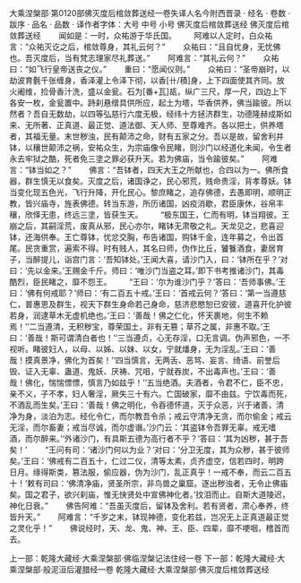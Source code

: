 大乘涅槃部·第0120部佛灭度后棺敛葬送经一卷失译人名今附西晋录
· 经名 · 卷数 · 跋序
· 品名 · 品数 · 译作者字体：大号 中号 小号
佛灭度后棺敛葬送经
佛灭度后棺敛葬送经
　　闻如是：一时，众祐游于华氏国。
　　阿难以人定时，白众祐言：“众祐灭讫之后，棺敛尊身，其礼云何？”
　　众祐曰：“且自忧身，无忧佛也。吾灭度后，当有梵志理家尽礼葬送。”
　　阿难言：“其礼云何？”
　　众祐曰：“如飞行皇帝送丧之仪。”
　　重曰：“愿闻仪则。”
　　众祐曰：“圣帝崩时，以劫波育氎千张缠身，香泽灌上令泽下彻，以香[卄/積]身，上下四面使其齐同。放火阇维，捡骨香汁洗，盛以金瓮。石为[番+瓦]瓳，纵广三尺，厚一尺，四边上下各安一枚，金瓮置中。跱刹悬缯具供所应，起土为塔，华香供养，佛当踰彼。所以然者？吾自无数劫，以四等弘慈行六度无极，经纬十方拯济群生，功德隆赫成斯如来、无所著、正真道、最正觉、道法御、天人师、至尊难齐。各以把土，供养塔者，其福无量。末世秽浊，民有颠沛之命，财有五家之分。吾以是故，留舍利并钵，以穰世颠沛之祸，安祐众生，为宗庙像令民睹，则沙门以经道化未闻，令生者永去牢狱之酷，死者免三塗之罪必获升天。若为佛庙，当令踰彼矣。”
　　阿难言：“钵当如之？”
　　佛言：“吾钵者，四天大王之所献也，合四以为一。佛所食器，群生慎无以食矣。灭度之后，诸国诤之，民心邪荒，贱命贵淫，背孝尊妖。钵当变化现五色光，飞行升降，开化民心。黎庶睹之，追存佛德，去愚即明，顺明正教，皆兴庙寺，旌表佛德。转当东游，所历诸国，凶疫消歇，君臣康休，谷帛丰穰，欣怿无患，终远三塗，皆获生天。
　　“极东国王，仁而有明，钵当翔彼。王崩之后，其嗣淫荒，废真从邪，民心亦尔，睹钵无肃敬之礼。天龙见之，悲喜迎钵，还海供奉。王亡尊钵，忧忿交胸，布告诸国，购钵千金，连年募之，令出首尾。民贪重赏，遍索不得。时有贱人，其名曰师，伪作比丘，饕餮酒食，妻居育子，当醉提儿，诣宫门言：‘吾知钵处。’王闻大喜，请沙门入，曰：‘钵所在乎？’对曰：‘先以金来。’王赐金千斤。师曰：‘唯沙门当盗之耳。’即下书考推诸沙门，其毒酷烈，臣民睹之，靡不怨王。
　　“王曰：‘尔为谁沙门乎？’答曰：‘吾师事佛。’王曰：‘佛有何戒耶？’师曰：‘有二百五十戒。’王曰：‘首戒云何？’答曰：‘第一当遵慈仁，普惠恩及群生，视天下群生身命若己身命，慈济悲愍恕已安彼，道喜开化护彼若身，润逮草木无虚机绝也。’王曰：‘善哉！佛之仁化，怀天裹地，何生不赖焉！’‘二当遵清，无积秽宝，尊荣国土，非有无篡；草芥之属，非惠不取。’王曰：‘善哉！斯可谓清白者也！’‘三当遵贞，心无存淫，口无言调。伪声邪色，一不视听。睹彼妇人，以母、以姊、以妹、以女，宁就燔身，无为淫乱。’王曰：‘善哉！摸真景净，佛化为首矣！’‘四当慎言，无两舌、恶骂、妄言、绮语、前誉后毁、证入无辜、蛊道、鬼妖、厌祷、咒咀，宁就吞炭，不出毒声也。’王曰：‘善哉！佛化，惴惴慓慓，慎言乃如兹乎！’‘五当绝酒。夫酒者，令君不仁，臣不忠，亲不义，子不孝，妇人奢淫，厥失三十有六。亡国破家，靡不由兹。宁饮毒而死，不酒乱而生矣。’王曰：‘善哉！佛之明化，令吞德怀道，灭于众恶，兴于诸善，清净为身，淡泊为志。经化令仁，而尔教吾令杀；戒云守清净无贪，而尔偷金；戒云无淫，而尔畜妻；戒当尽诚，而尔虚谮。’沙门云：‘其盗钵令吾罪无辜。戒无嗜酒，而尔醉来。’‘外诸沙门，有具斯五德为高行者不乎？’答曰：‘其为凶秽，甚于吾矣！’
　　“王问有司：‘诸沙门何以为业？’对曰：‘分卫无度，其为众秽，甚于彼师矣。’王曰：‘佛戒有二百五十，仁过二仪，清等太素，贞齐虚空，信若四时，明跨日月。缘得斯类，篡法服，偷应器，伪为沙门，乱正真乎！一戒不奉，而云二百五十！’敕有司曰：‘佛清净庙，贤圣所宗，非鸟兽之巢窟。逐出秽浊者，无令止佛庙矣。国之君子，欲兴刹庙，惟无快贤处中宣佛神化者。’抆泪而止。自斯大道陵迟，神化日衰。”
　　佛告阿难：“吾虽灭度后，留钵及舍利。若有贤者，肃心奉养，终皆升天。”
　　阿难言：“千岁之末，钵现神德，变化若兹，岂况无上正真道最正觉之灵化乎！”
　　佛说经时，天、龙、鬼、神、王、臣、四辈，靡不哽咽，稽首而去。

上一部：乾隆大藏经·大乘涅槃部·佛临涅槃记法住经一卷
下一部：乾隆大藏经·大乘涅槃部·般泥洹后灌腊经一卷
乾隆大藏经·大乘涅槃部·佛灭度后棺敛葬送经